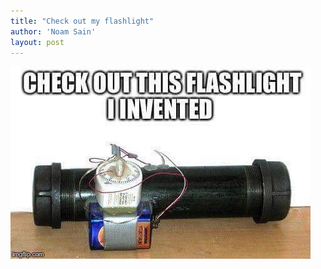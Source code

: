 ```yaml
---
title: "Check out my flashlight"
author: 'Noam Sain'
layout: post
---
```


![New type of flashlight](/assets/2015/2015-09-flashlight.jpg "New type of flashlight")
